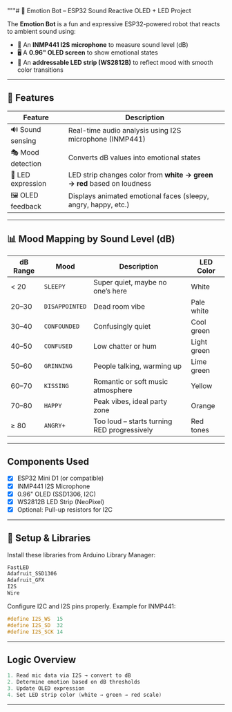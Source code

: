  """# 🤖 Emotion Bot – ESP32 Sound Reactive OLED + LED Project

The **Emotion Bot** is a fun and expressive ESP32-powered robot that reacts to ambient sound using:
- 🎤 An **INMP441 I2S microphone** to measure sound level (dB)
- 🖥 A **0.96" OLED screen** to show emotional states
- 🌈 An **addressable LED strip (WS2812B)** to reflect mood with smooth color transitions

---

## 🎯 Features

| Feature            | Description |
|--------------------|-------------|
| 🔊 Sound sensing   | Real-time audio analysis using I2S microphone (INMP441) |
| 🎭 Mood detection  | Converts dB values into emotional states |
| 🌈 LED expression  | LED strip changes color from **white → green → red** based on loudness |
| 🖼 OLED feedback   | Displays animated emotional faces (sleepy, angry, happy, etc.) |

---

## 📊 Mood Mapping by Sound Level (dB)

| dB Range | Mood         | Description                                  | LED Color      |
|----------|--------------|----------------------------------------------|----------------|
| < 20     | `SLEEPY`     | Super quiet, maybe no one’s here             | White          |
| 20–30    | `DISAPPOINTED` | Dead room vibe                              | Pale white     |
| 30–40    | `CONFOUNDED` | Confusingly quiet                            | Cool green     |
| 40–50    | `CONFUSED`   | Low chatter or hum                           | Light green    |
| 50–60    | `GRINNING`   | People talking, warming up                   | Lime green     |
| 60–70    | `KISSING`    | Romantic or soft music atmosphere            | Yellow         |
| 70–80    | `HAPPY`      | Peak vibes, ideal party zone                 | Orange         |
| ≥ 80     | `ANGRY+`     | Too loud – starts turning RED progressively  |  Red tones   |

---

##  Components Used

- [x] ESP32 Mini D1 (or compatible)
- [x] INMP441 I2S Microphone
- [x] 0.96" OLED (SSD1306, I2C)
- [x] WS2812B LED Strip (NeoPixel)
- [x] Optional: Pull-up resistors for I2C

---

## 🔧 Setup & Libraries

Install these libraries from Arduino Library Manager:

```cpp
FastLED
Adafruit_SSD1306
Adafruit_GFX
I2S
Wire
```

Configure I2C and I2S pins properly. Example for INMP441:
```cpp
#define I2S_WS  15
#define I2S_SD  32
#define I2S_SCK 14
```

---

##  Logic Overview

```cpp
1. Read mic data via I2S → convert to dB
2. Determine emotion based on dB thresholds
3. Update OLED expression
4. Set LED strip color (white → green → red scale)
```

---
